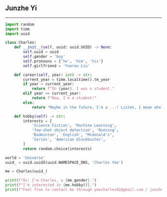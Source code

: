 <!--### Hi there 👋
***  -->
## Junzhe Yi
*** 
<!--
**junzheyi/junzheyi** is a ✨ _special_ ✨ repository because its `README.md` (this file) appears on your GitHub profile.

Here are some ideas to get you started:

- 🔭 I’m currently working on ...
- 🌱 I’m currently learning ...
- 👯 I’m looking to collaborate on ...
- 🤔 I’m looking for help with ...
- 💬 Ask me about ...
- 📫 How to reach me: ...
- 😄 Pronouns: ...
- ⚡ Fun fact: ...
-->
```python
import random
import time
import uuid

class Charles:
    def __init__(self, uuid: uuid.UUID) -> None:
        self.uuid = uuid
        self.gender = 'boy'
        self.pronouns = {'he', 'him', 'his'}
        self.girlfriend = 'Yuerou Liu'

    def career(self, year: int) -> str:
        current_year = time.localtime().tm_year
        if year < current_year:
            return f"In {year}, I was a student."
        elif year == current_year:
            return f"Now, I'm a student!"
        else:
            return "Maybe in the future, I'm a ...! Listen, I mean who knows the future."

    def hobby(self) -> str:
        interests = [
            'Science Fiction', 'Machine Learning',
            'few-shot object detection', 'Running',
            'Badminton', 'English', "Mcdonald's",
            'Series', 'American blockbuster',
        ]
        return random.choice(interests)

world = 'Universe'
uuid_ = uuid.uuid5(uuid.NAMESPACE_DNS, 'Charles Yee')

me = Charles(uuid_)

print(f"Hi! I'm Charles, a {me.gender}.")
print(f"I'm interested in {me.hobby()}.")
print(f"Feel free to contact me through yeecharles82@gmail.com / junzheyi.0719@gmail.com !")
```
